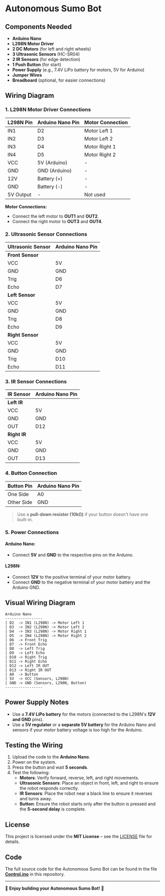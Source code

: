 # Autonomous Sumo Bot

## Components Needed
- **Arduino Nano**
- **L298N Motor Driver**
- **2 DC Motors** (for left and right wheels)
- **3 Ultrasonic Sensors** (HC-SR04)
- **2 IR Sensors** (for edge detection)
- **1 Push Button** (for start)
- **Power Supply** (e.g., 7.4V LiPo battery for motors, 5V for Arduino)
- **Jumper Wires**
- **Breadboard** (optional, for easier connections)

## Wiring Diagram

### 1. L298N Motor Driver Connections

| L298N Pin | Arduino Nano Pin | Motor Connection |
|-----------|----------------|----------------|
| IN1       | D2             | Motor Left 1  |
| IN2       | D3             | Motor Left 2  |
| IN3       | D4             | Motor Right 1 |
| IN4       | D5             | Motor Right 2 |
| VCC       | 5V (Arduino)   | -             |
| GND       | GND (Arduino)  | -             |
| 12V       | Battery (+)    | -             |
| GND       | Battery (-)    | -             |
| 5V Output | -              | Not used      |

**Motor Connections:**
- Connect the left motor to **OUT1** and **OUT2**.
- Connect the right motor to **OUT3** and **OUT4**.

### 2. Ultrasonic Sensor Connections

| Ultrasonic Sensor | Arduino Nano Pin |
|-------------------|-----------------|
| **Front Sensor**  |                 |
| VCC              | 5V              |
| GND              | GND             |
| Trig             | D6              |
| Echo            | D7              |
| **Left Sensor**  |                 |
| VCC              | 5V              |
| GND              | GND             |
| Trig             | D8              |
| Echo             | D9              |
| **Right Sensor** |                 |
| VCC              | 5V              |
| GND              | GND             |
| Trig             | D10             |
| Echo             | D11             |

### 3. IR Sensor Connections

| IR Sensor | Arduino Nano Pin |
|-----------|-----------------|
| **Left IR**  |                 |
| VCC        | 5V              |
| GND        | GND             |
| OUT        | D12             |
| **Right IR** |                 |
| VCC        | 5V              |
| GND        | GND             |
| OUT        | D13             |

### 4. Button Connection

| Button Pin | Arduino Nano Pin |
|------------|-----------------|
| One Side   | A0              |
| Other Side | GND             |

> Use a **pull-down resistor (10kΩ)** if your button doesn't have one built-in.

### 5. Power Connections

#### **Arduino Nano:**
- Connect **5V** and **GND** to the respective pins on the Arduino.

#### **L298N:**
- Connect **12V** to the positive terminal of your motor battery.
- Connect **GND** to the negative terminal of your motor battery and the Arduino GND.

## Visual Wiring Diagram
```
Arduino Nano
-----------------
| D2  -> IN1 (L298N) -> Motor Left 1
| D3  -> IN2 (L298N) -> Motor Left 2
| D4  -> IN3 (L298N) -> Motor Right 1
| D5  -> IN4 (L298N) -> Motor Right 2
| D6  -> Front Trig
| D7  -> Front Echo
| D8  -> Left Trig
| D9  -> Left Echo
| D10 -> Right Trig
| D11 -> Right Echo
| D12 -> Left IR OUT
| D13 -> Right IR OUT
| A0  -> Button
| 5V  -> VCC (Sensors, L298N)
| GND -> GND (Sensors, L298N, Button)
-----------------
```

## Power Supply Notes
- Use a **7.4V LiPo battery** for the motors (connected to the L298N's **12V and GND** pins).
- Use a **5V regulator** or a **separate 5V battery** for the Arduino Nano and sensors if your motor battery voltage is too high for the Arduino.

## Testing the Wiring
1. Upload the code to the **Arduino Nano**.
2. Power on the system.
3. Press the button and wait **5 seconds**.
4. Test the following:
   - **Motors**: Verify forward, reverse, left, and right movements.
   - **Ultrasonic Sensors**: Place an object in front, left, and right to ensure the robot responds correctly.
   - **IR Sensors**: Place the robot near a black line to ensure it reverses and turns away.
   - **Button**: Ensure the robot starts only after the button is pressed and the **5-second delay** is complete.

## License
This project is licensed under the **MIT License** – see the [LICENSE](LICENSE) file for details.

## Code
The full source code for the Autonomous Sumo Bot can be found in the file [**Control.ino**](Control.ino) in this repository.

---

🚀 **Enjoy building your Autonomous Sumo Bot!** 🤖
